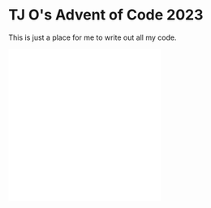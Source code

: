 # TJ O's Advent of Code 2023

This is just a place for me to write out all my code.

![Day 1](notes/1.md)
![Day 2](notes/2.md)